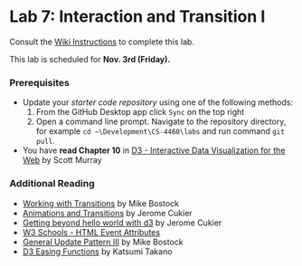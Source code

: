 # Lab 7: Interaction and Transition I
Consult the [Wiki Instructions](https://github.gatech.edu/CS-4460/Labs/wiki/Lab-7%3A-Interaction-%26-Transition-1) to complete this lab.

This lab is scheduled for **Nov. 3rd (Friday).**

### Prerequisites
* Update your *starter code repository* using one of the following methods:
    1. From the GitHub Desktop app click `Sync` on the top right
    2. Open a command line prompt. Navigate to the repository directory, for example `cd ~\Development\CS-4460\labs` and run command `git pull`.
* You have **read Chapter 10** in [D3 - Interactive Data Visualization for the Web](http://chimera.labs.oreilly.com/books/1230000000345/ch10.html) by Scott Murray

### Additional Reading

* [Working with Transitions](https://bost.ocks.org/mike/transition/) by Mike Bostock
* [Animations and Transitions](http://www.jeromecukier.net/blog/2012/07/16/animations-and-transitions/) by Jerome Cukier
* [Getting beyond hello world with d3](http://www.jeromecukier.net/blog/2013/11/20/getting-beyond-hello-world-with-d3/) by Jerome Cukier
* [W3 Schools - HTML Event Attributes](https://www.w3schools.com/tags/ref_eventattributes.asp)
* [General Update Pattern III](https://bl.ocks.org/mbostock/3808234) by Mike Bostock
* [D3 Easing Functions](http://bl.ocks.org/hunzy/9929724) by Katsumi Takano
